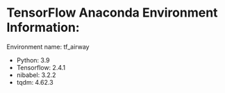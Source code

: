 # TensorFlow Anaconda Environment Information:

Environment name: tf_airway

- Python: 3.9
- Tensorflow: 2.4.1 
- nibabel: 3.2.2
- tqdm: 4.62.3


